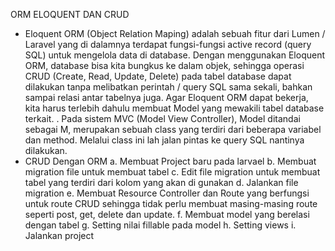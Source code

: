 ORM ELOQUENT DAN CRUD
-	Eloquent ORM (Object Relation Maping) adalah sebuah fitur dari Lumen / Laravel yang di dalamnya terdapat fungsi-fungsi active record (query SQL) untuk mengelola data di database. Dengan menggunakan Eloquent ORM, database bisa kita bungkus ke dalam objek, sehingga operasi CRUD (Create, Read, Update, Delete) pada tabel database dapat dilakukan tanpa melibatkan perintah / query SQL sama sekali, bahkan sampai relasi antar tabelnya juga. Agar Eloquent ORM dapat bekerja, kita harus terlebih dahulu membuat Model yang mewakili tabel database terkait. . Pada sistem MVC (Model View Controller), Model ditandai sebagai M, merupakan sebuah class yang terdiri dari beberapa variabel dan method. Melalui class ini lah jalan pintas ke query SQL nantinya dilakukan.
-	CRUD Dengan ORM
a.	Membuat Project baru pada larvael
b.	Membuat migration file untuk membuat tabel 
c.	Edit file migration untuk membuat tabel yang terdiri dari kolom yang akan di gunakan
d.	Jalankan file migration
e.	Membuat Resource Controller dan Route yang berfungsi untuk route CRUD sehingga tidak perlu membuat masing-masing route seperti post, get, delete dan update.
f.	Membuat model yang berelasi dengan tabel
g.	Setting nilai fillable pada model
h.	Setting views
i.	Jalankan project
